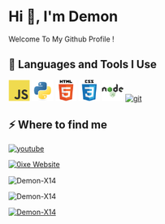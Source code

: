 <h1>Hi 👋, I'm <bold>Demon</bold></h1>
<p>Welcome To My Github Profile !</p>
<h2>🚀 Languages and Tools I Use</h2>
<p><a target="_blank" href="https://raw.githubusercontent.com/devicons/devicon/master/icons/javascript/javascript-original.svg" style="display: inline-block;"><img src="https://raw.githubusercontent.com/devicons/devicon/master/icons/javascript/javascript-original.svg" alt="javascript" width="42" height="42" /></a>
<a target="_blank" href="https://raw.githubusercontent.com/devicons/devicon/master/icons/python/python-original.svg" style="display: inline-block;"><img src="https://raw.githubusercontent.com/devicons/devicon/master/icons/python/python-original.svg" alt="python" width="42" height="42" /></a>
<a target="_blank" href="https://raw.githubusercontent.com/devicons/devicon/master/icons/html5/html5-original-wordmark.svg" style="display: inline-block;"><img src="https://raw.githubusercontent.com/devicons/devicon/master/icons/html5/html5-original-wordmark.svg" alt="html5" width="42" height="42" /></a>
<a target="_blank" href="https://raw.githubusercontent.com/devicons/devicon/master/icons/css3/css3-original-wordmark.svg" style="display: inline-block;"><img src="https://raw.githubusercontent.com/devicons/devicon/master/icons/css3/css3-original-wordmark.svg" alt="css3" width="42" height="42" /></a>
<a target="_blank" href="https://raw.githubusercontent.com/devicons/devicon/master/icons/nodejs/nodejs-original-wordmark.svg" style="display: inline-block;"><img src="https://raw.githubusercontent.com/devicons/devicon/master/icons/nodejs/nodejs-original-wordmark.svg" alt="nodejs" width="42" height="42" /></a>
<a target="_blank" href="https://www.vectorlogo.zone/logos/git-scm/git-scm-icon.svg" style="display: inline-block;"><img src="https://www.vectorlogo.zone/logos/git-scm/git-scm-icon.svg" alt="git" width="42" height="42" /></a></p>
<h2>⚡️ Where to find me</h2>
<p><a target="_blank" href="https://www.youtube.com/@DemonX82" style="display: inline-block;"><img src="https://img.shields.io/badge/youtube-logo?style=for-the-badge&logo=youtube&logoColor=white&color=%23cc0000" alt="youtube" /></a></p>
<a target="_blank" href="https://0ixe.netlify.app" style="display: inline-block;"><img src="https://0ixe.netlify.app/WImages/ZZysfqrZZRed.png" width="70" alt="0ixe Website" /></a>
<p><img align="center" src="https://github-readme-stats.vercel.app/api?username=Demon-X14&show_icons=true&locale=en" alt="Demon-X14" /></p>
<p><img src="https://github-readme-stats.vercel.app/api/top-langs?username=Demon-X14&show_icons=true&locale=en&layout=compact" alt="Demon-X14" /></p>
<p><a href="https://github.com/ryo-ma/github-profile-trophy"><img src="https://github-profile-trophy.vercel.app/?username=Demon-X14" alt="Demon-X14" /></a></p>
